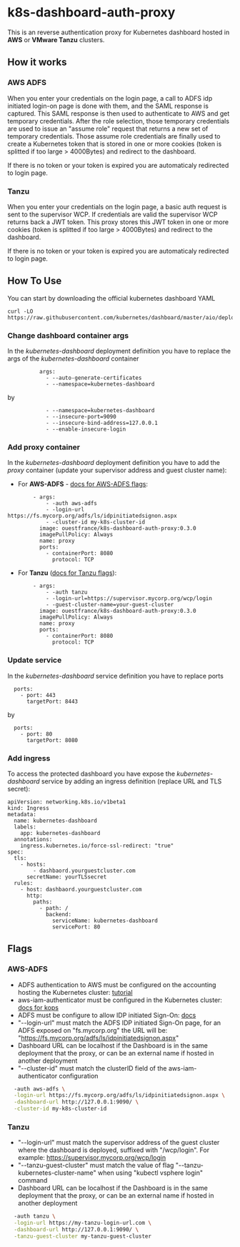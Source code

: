 # k8s-dashboard-auth-proxy

This is an reverse authentication proxy for Kubernetes dashboard hosted in **AWS** or **VMware Tanzu** clusters.

## How it works

### AWS ADFS

When you enter your credentials on the login page, a call to ADFS idp initiated login-on page is done with them, and the SAML response is captured. This SAML response is then used to authenticate to AWS and get temporary credentials. After the role selection, those temporary credentials are used to issue an "assume role" request that returns a new set of temporary credentials. Those assume role credentials are finally used to create a Kubernetes token that is stored in one or more cookies (token is splitted if too large > 4000Bytes) and redirect to the dashboard.

If there is no token or your token is expired you are automaticaly redirected to login page.

### Tanzu

When you enter your credentials on the login page, a basic auth request is sent to the supervisor WCP. If credentials are valid the supervisor WCP returns back a JWT token. This proxy stores this JWT token in one or more cookies (token is splitted if too large > 4000Bytes) and redirect to the dashboard.

If there is no token or your token is expired you are automaticaly redirected to login page.

## How To Use

You can start by downloading the official kubernetes dashboard YAML
```
curl -LO https://raw.githubusercontent.com/kubernetes/dashboard/master/aio/deploy/recommended.yaml
```

### Change dashboard container args

In the *kubernetes-dashboard* deployment definition you have to replace the args of the *kubernetes-dashboard* container
```
          args:
            - --auto-generate-certificates
            - --namespace=kubernetes-dashboard
```
by
```
            - --namespace=kubernetes-dashboard
            - --insecure-port=9090
            - --insecure-bind-address=127.0.0.1
            - --enable-insecure-login
```

### Add proxy container

In the *kubernetes-dashboard* deployment definition you have to add the *proxy* container (update your supervisor address and guest cluster name):

* For **AWS-ADFS** - [docs for AWS-ADFS flags](#aws-adfs):
```
        - args:
            - -auth aws-adfs
            - -login-url https://fs.mycorp.org/adfs/ls/idpinitiatedsignon.aspx
            - -cluster-id my-k8s-cluster-id
          image: ouestfrance/k8s-dashboard-auth-proxy:0.3.0
          imagePullPolicy: Always
          name: proxy
          ports:
            - containerPort: 8080
              protocol: TCP
```

* For **Tanzu** ([docs for Tanzu flags](#tanzu)):
```
        - args:
            - -auth tanzu
            - -login-url=https://supervisor.mycorp.org/wcp/login
            - -guest-cluster-name=your-guest-cluster
          image: ouestfrance/k8s-dashboard-auth-proxy:0.3.0
          imagePullPolicy: Always
          name: proxy
          ports:
            - containerPort: 8080
              protocol: TCP
```

### Update service

In the *kubernetes-dashboard* service definition you have to replace ports
```
  ports:
    - port: 443
      targetPort: 8443
```
by
```
  ports:
    - port: 80
      targetPort: 8080
```

### Add ingress

To access the protected dashboard you have expose the *kubernetes-dashboard* service by adding an ingress definition (replace URL and TLS secret):
```
apiVersion: networking.k8s.io/v1beta1
kind: Ingress
metadata:
  name: kubernetes-dashboard
  labels:
    app: kubernetes-dashboard
  annotations:
    ingress.kubernetes.io/force-ssl-redirect: "true"
spec:
  tls:
    - hosts:
        - dashbaord.yourguestcluster.com
      secretName: yourTLSsecret
  rules:
    - host: dashbaord.yourguestcluster.com
      http:
        paths:
          - path: /
            backend:
              serviceName: kubernetes-dashboard
              servicePort: 80
```

## Flags

### AWS-ADFS

* ADFS authentication to AWS must be configured on the accounting hosting the Kubernetes cluster: [tutorial](https://aws.amazon.com/blogs/security/aws-federated-authentication-with-active-directory-federation-services-ad-fs/)
* aws-iam-authenticator must be configured in the Kubernetes cluster: [docs for kops](https://kops.sigs.k8s.io/authentication/#aws-iam-authenticator)
* ADFS must be configure to allow IDP initiated Sign-On: [docs](https://learn.microsoft.com/en-us/windows-server/identity/ad-fs/troubleshooting/ad-fs-tshoot-initiatedsignon)
* "--login-url" must match the ADFS IDP initiated Sign-On page, for an ADFS exposed on "fs.mycorp.org" the URL will be: "https://fs.mycorp.org/adfs/ls/idpinitiatedsignon.aspx"
* Dashboard URL can be localhost if the Dashboard is in the same deployment that the proxy, or can be an external name if hosted in another deployment
* "--cluster-id" must match the clusterID field of the aws-iam-authenticator configuration

```bash
  -auth aws-adfs \
  -login-url https://fs.mycorp.org/adfs/ls/idpinitiatedsignon.aspx \
  -dashboard-url http://127.0.0.1:9090/ \
  -cluster-id my-k8s-cluster-id
```

### Tanzu

* "--login-url" must match the supervisor address of the guest cluster where the dashboard is deployed, suffixed with "/wcp/login". For example: https://supervisor.mycorp.org/wcp/login
* "--tanzu-guest-cluster" must match the value of flag "--tanzu-kubernetes-cluster-name" when using "kubectl vsphere login" command
* Dashboard URL can be localhost if the Dashboard is in the same deployment that the proxy, or can be an external name if hosted in another deployment

```bash
  -auth tanzu \
  -login-url https://my-tanzu-login-url.com \
  -dashboard-url http://127.0.0.1:9090/ \
  -tanzu-guest-cluster my-tanzu-guest-cluster
```
